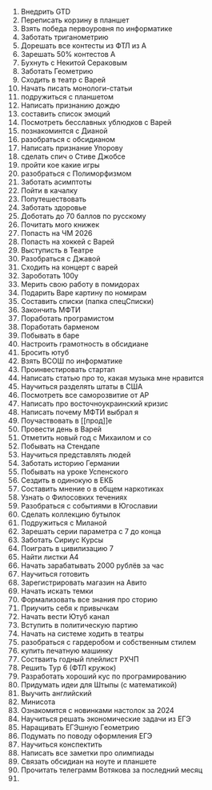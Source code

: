1. Внедрить GTD
2. Переписать корзину в планшет
3. Взять победа первоуровня по информатике
4. Заботать триганометрию
5. Дорешать все контесты из ФТЛ из А
6. Зарешать 50% контестов А
7. Бухнуть с Некитой Сераковым
8. Заботать Геометрию
9. Сходить в театр с Варей
10. Начать писать монологи-статьи
11. подружиться с планшетом
12. Написать признанию дождю
13. составить список эмоций
14. Посмотреть бесславных ублюдков с Варей
15. познакоминтся с Дианой
16. разобраться с обсидианом
17. Написать признание Упорову
18. сделать спич о Стиве Джобсе
19. пройти кое какие игры
20. разобраться с Полиморфизмом
21. Заботать асимптоты
22. Пойти в качалку
23. Попутешествовать
24. Заботать здоровье
25. Доботать до 70 баллов по русскому
26. Почитать мого книжек
27. Попасть на ЧМ 2026
28. Попасть на хоккей с Варей
29. Выступисть в Театре
30. Разобраться с Джавой
31. Сходить на концерт с варей
32. Зароботать 100у
33. Мерить свою работу в помидорах
34. Подарить Варе картину по номирам
35. Составить списки (папка спецСписки)
36. Закончить МФТИ
37. Поработать програмистом
38. Поработать барменом
39. Побывать в баре
40. Настроить грамотность в обсидиане
41. Бросить ютуб
42. Взять ВСОШ по информатике
43. Проинвестировать стартап
44. Написать статью про то, какая музыка мне нравится
45. Научиться разделять штаты в США
46. Посмотреть все саморозвитие от АР
47. Написать про восточноукраинский кризис
48. Написать почему МФТИ выбрал я
49. Поучаствовать в [[прод]]е
50. Провести день в Варей
51. Отметить новый год с Михаилом и со
52. Побывать на Стендапе
53. Научиться представлять людей
54. Заботать историю Германии
55. Побывать на уроке Успенского
56. Сездить в одинокую в ЕКБ
57. Составить мнение о в общем наркотиках
58. Узнать о Филосовких течениях
59. Разобраться с событиями в Югославии
60. Сделать коллекцию бутылок
61. Подружиться с Миланой
62. Зарешать серии параметра с 7 до конца
63. Заботать Сириус Курсы
64. Поиграть в цивилизацию 7
65. Найти листки А4
66. Начать зарабатывать 2000 рублёв за час
67. Научиться готовить
68. Зарегистрировать магазин на Авито
69. Начать искать темки
70. Формализовать все знания про сторию
71. Приучить себя к привычкам
72. Начать вести Ютуб канал
73. Вступить в политическую партию
74. Начать на системе ходить в театры
75. разобраться с гардеробом и собственным стилем
76. купить печатную машинку
77. Состваить годный плейлист РХЧП
78. Решить Тур 6 (ФТЛ кружок)
79. Разработать хороший кус по програмированию
80. Придумать идеи для Штыпы (с математикой)
81. Выучить английский
82. Минисота
83. Ознакомится с новинками настолок за 2024
84. Научиться решать экономические задачи из ЕГЭ
85. Наращивать ЕГЭшную Геометрию
86. Подумать по поводу оформления ЕГЭ
87. Научиться конспектить
88. Написать все заметки про олимпиады
89. Связать обсидиан на ноуте и планшете
90. Прочитать телеграмм Вотякова за последний месяц
91. 


